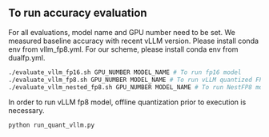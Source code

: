## To run accuracy evaluation

For all evaluations, model name and GPU number need to be set. 
We measured baseline accuracy with recent vLLM version. 
Please install conda env from vllm_fp8.yml.
For our scheme, please install conda env from dualfp.yml.

```bash
./evaluate_vllm_fp16.sh GPU_NUMBER MODEL_NAME # To run fp16 model
./evaluate_vllm_fp8.sh GPU_NUMBER MODEL_NAME # To run vLLM quantized FP8 model
./evaluate_vllm_nested_fp8.sh GPU_NUMBER MODEL_NAME # To run NestFP8 model
```

In order to run vLLM fp8 model, offline quantization prior to execution is necessary. 

```bash
python run_quant_vllm.py
```
